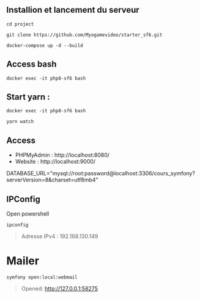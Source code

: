 ## Installion et lancement du serveur
```
cd project

git clone https://github.com/Myogamevideo/starter_sf6.git

docker-compose up -d --build
```

## Access bash
```
docker exec -it php8-sf6 bash
```

## Start yarn :
```
docker exec -it php8-sf6 bash

yarn watch
```

## Access 
- PHPMyAdmin : http://localhost:8080/
- Website : http://localhost:9000/

DATABASE_URL="mysql://root:password@localhost:3306/cours_symfony?serverVersion=8&charset=utf8mb4"

## IPConfig
Open powershell

```
ipconfig
```

> Adresse IPv4 : 192.168.130.149

# Mailer
```
symfony open:local:webmail
```

> Opened: http://127.0.0.1:58275
